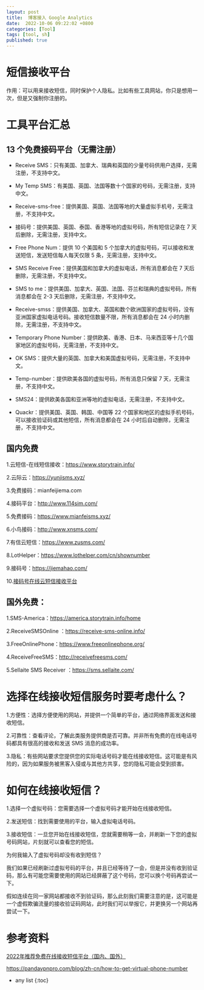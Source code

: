```yaml
---
layout: post
title:  博客接入 Google Analytics 
date:  2022-10-06 09:22:02 +0800
categories: [Tool]
tags: [tool, sh]
published: true
---
```


# 短信接收平台

作用：可以用来接收短信，同时保护个人隐私。比如有些工具网站，你只是想用一次，但是又强制你注册的。


# 工具平台汇总

## 13 个免费接码平台（无需注册）

- Receive SMS：只有美国、加拿大、瑞典和英国的少量号码供用户选择，无需注册，不支持中文。

- My Temp SMS：有美国、英国、法国等数十个国家的号码，无需注册，支持中文。

- Receive-sms-free：提供美国、英国、法国等地的大量虚拟手机号，无需注册，不支持中文。

- 接码号：提供美国、英国、泰国、香港等地的虚拟号码，所有短信记录在 7 天后删除，无需注册，支持中文。

- Free Phone Num：提供 10 个美国和 5 个加拿大的虚拟号码，可以接收和发送短信，发送短信每人每天仅限 5 条，无需注册，支持中文。

- SMS Receive Free：提供美国和加拿大的虚拟电话，所有消息都会在 7 天后删除，无需注册，不支持中文。

- SMS to me：提供美国、加拿大、英国、法国、芬兰和瑞典的虚拟号码，所有消息都会在 2-3 天后删除，无需注册，不支持中文。

- Receive-smss：提供美国、加拿大、英国和数个欧洲国家的虚拟号码，没有亚洲国家虚拟电话号码。接收短信数量不限，所有消息都会在 24 小时内删除，无需注册，不支持中文。

- Temporary Phone Number：提供欧美、香港、日本、马来西亚等十几个国家地区的虚拟号码，无需注册，不支持中文。

- OK SMS：提供大量的英国、加拿大和美国虚拟号码，无需注册，不支持中文。

- Temp-number：提供欧美各国的虚拟号码，所有消息只保留 7 天，无需注册，不支持中文。

- SMS24：提供欧美各国和亚洲等地的虚拟电话，无需注册，不支持中文。

- Quackr：提供美国、英国、韩国、中国等 22 个国家和地区的虚拟手机号码，可以接收验证码或其他短信，所有消息都会在 24 小时后自动删除，无需注册，不支持中文。

## 国内免费

1.云短信-在线短信接收：https://www.storytrain.info/

2.云际云：https://yunjisms.xyz/

3.免费接码：mianfeijiema.com

4.接码平台：http://www.114sim.com/

5.免费接码：https://www.mianfeisms.xyz/

6.小鸟接码：http://www.xnsms.com/

7.有信云短信：https://www.zusms.com/

8.LotHelper：https://www.lothelper.com/cn/shownumber

9.接码号：https://jiemahao.com/

10.[接码号在线云短信接收平台](https://jiemahao.com/)

## 国外免费：

1.SMS-America：https://america.storytrain.info/home

2.ReceiveSMSOnline ：https://receive-sms-online.info/

3.FreeOnlinePhone：https://www.freeonlinephone.org/

4.ReceiveFreeSMS：http://receivefreesms.com/

5.Sellaite SMS Receiver ：https://sms.sellaite.com/

# 选择在线接收短信服务时要考虑什么？

1.方便性：选择方便使用的网站，并提供一个简单的平台，通过网络界面发送和接收短信。

2.可靠性：查看评论，了解此类服务提供商是否可靠。并非所有免费的在线电话号码都具有很高的接收和发送 SMS 消息的成功率。

3.隐私：有些网站要求您提供您的实际电话号码才能在线接收短信。这可能是有风险的，因为如果服务被黑客入侵或与其他方共享，您的隐私可能会受到损害。

# 如何在线接收短信？

1.选择一个虚拟号码：您需要选择一个虚拟号码才能开始在线接收短信。

2.发送短信：找到需要使用的平台，输入虚拟电话号码。

3.接收短信：一旦您开始在线接收短信，您就需要稍等一会，并刷新一下您的虚拟号码网站，片刻就可以查看您的短信。

为何我输入了虚拟号码却没有收到短信？

我们如果已经刷新过虚拟号码的平台，并且已经等待了一会，但是并没有收到验证码，那么有可能您需要使用的网站已经屏蔽了这个号码，您可以换个号码再尝试一下。

假如连续在同一家网站都接收不到验证码，那么此刻我们需要注意的是，这可能是一个虚假欺骗流量的接收验证码网站，此时我们可以举报它，并更换另一个网站再尝试一下。

# 参考资料

[2022年推荐免费在线接收短信平台（国内、国外）](https://zhuanlan.zhihu.com/p/527015964)

https://pandavpnpro.com/blog/zh-cn/how-to-get-virtual-phone-number

* any list
{:toc}